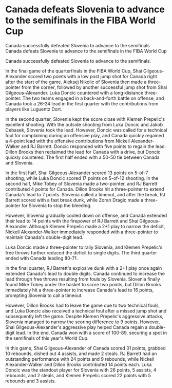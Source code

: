 #  Canada defeats Slovenia to advance to the semifinals in the FIBA World Cup

Canada successfully defeated Slovenia to advance to the semifinals 
  Canada defeats Slovenia to advance to the semifinals in the FIBA World Cup

Canada successfully defeated Slovenia to advance to the semifinals.

In the final game of the quarterfinals in the FIBA World Cup, Shai Gilgeous-Alexander scored two points with a low post jump shot for Canada right after the start of the game. Aleksej Nikolic of Slovenia then made a three-pointer from the corner, followed by another successful jump shot from Shai Gilgeous-Alexander. Luka Doncic countered with a long-distance three-pointer. The two teams engaged in a back-and-forth battle on offense, and Canada took a 26-24 lead in the first quarter with the contributions from players like Luguentz Dort.

In the second quarter, Slovenia kept the score close with Klemen Prepelic's excellent shooting. With the outside shooting from Luka Doncic and Jakob Cebasek, Slovenia took the lead. However, Doncic was called for a technical foul for complaining during an offensive play, and Canada quickly regained a 4-point lead with the offensive contributions from Nickeil Alexander-Walker and RJ Barrett. Doncic responded with five points to regain the lead. Dillon Brooks then reclaimed the lead for Canada with a drive, but Doncic quickly countered. The first half ended with a 50-50 tie between Canada and Slovenia.

In the first half, Shai Gilgeous-Alexander scored 13 points on 5-of-7 shooting, while Luka Doncic scored 17 points on 5-of-12 shooting. In the second half, Mike Tobey of Slovenia made a two-pointer, and RJ Barrett contributed 4 points for Canada. Dillon Brooks hit a three-pointer to extend Canada's lead to 7 points. Slovenia called a timeout, and after the break, RJ Barrett scored with a fast break dunk, while Zoran Dragic made a three-pointer for Slovenia to stop the bleeding.

However, Slovenia gradually cooled down on offense, and Canada extended their lead to 14 points with the firepower of RJ Barrett and Shai Gilgeous-Alexander. Although Klemen Prepelic made a 2+1 play to narrow the deficit, Nickeil Alexander-Walker immediately responded with a three-pointer to maintain Canada's double-digit lead.

Luka Doncic made a three-pointer to rally Slovenia, and Klemen Prepelic's free throws further reduced the deficit to single digits. The third quarter ended with Canada leading 80-71.

In the final quarter, RJ Barrett's explosive dunk with a 2+1 play once again extended Canada's lead to double digits. Canada continued to increase the lead through free throws resulting from fouls by Slovenia. Slovenia finally found Mike Tobey under the basket to score two points, but Dillon Brooks immediately hit a three-pointer to increase Canada's lead to 16 points, prompting Slovenia to call a timeout.

However, Dillon Brooks had to leave the game due to two technical fouls, and Luka Doncic also received a technical foul after a missed jump shot and subsequently left the game. Despite Klemen Prepelic's aggressive attacks, Slovenia managed to narrow the scoring difference to 9 points. However, Shai Gilgeous-Alexander's aggressive play helped Canada regain a double-digit lead. In the end, Canada won with a score of 100-89, securing a spot in the semifinals of this year's World Cup.

In this game, Shai Gilgeous-Alexander of Canada scored 31 points, grabbed 10 rebounds, dished out 4 assists, and made 2 steals. RJ Barrett had an outstanding performance with 24 points and 9 rebounds, while Nickeil Alexander-Walker and Dillon Brooks contributed 14 points each. Luka Doncic was the standout player for Slovenia with 26 points, 5 assists, 4 rebounds, and 2 steals, and Klemen Prepelic scored 22 points with 5 rebounds and 3 assists.